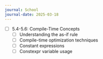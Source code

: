 ```yaml
---
journal: School
journal-date: 2025-03-18
---
```

- [ ] 5.4-5.6: Compile-Time Concepts
	- [ ]  Understanding the as-if rule
	- [ ]  Compile-time optimization techniques
	- [ ]  Constant expressions
	- [ ]  Constexpr variable usage